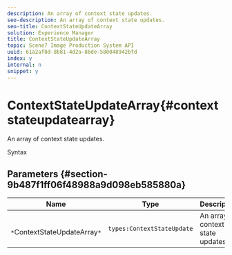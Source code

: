 ```yaml
---
description: An array of context state updates.
seo-description: An array of context state updates.
seo-title: ContextStateUpdateArray
solution: Experience Manager
title: ContextStateUpdateArray
topic: Scene7 Image Production System API
uuid: 61a2af8d-8b81-4d2a-86de-580048942bfd
index: y
internal: n
snippet: y
---
```


# ContextStateUpdateArray{#contextstateupdatearray}

An array of context state updates.

 Syntax 

## Parameters {#section-9b487f1ff06f48988a9d098eb585880a}

|  Name  | Type  | Description  |
|---|---|---|
|  ` *`ContextStateUpdateArray`*`  | `types:ContextStateUpdate`  | An array of context state updates.  |

